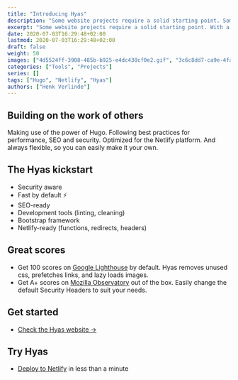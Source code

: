 ```yaml
---
title: "Introducing Hyas"
description: "Some website projects require a solid starting point. Sometimes you just don’t want to start from scratch."
excerpt: "Some website projects require a solid starting point. With a great developer experience and a sound user experience. Sometimes you just don’t want to start from scratch. That’s why I created <a href=\"https://github.com/h-enk/hyas\">Hyas</a>."
date: 2020-07-03T16:29:48+02:00
lastmod: 2020-07-03T16:29:48+02:00
draft: false
weight: 50
images: ["4d5524ff-3908-485b-b925-e4dc438cf0e2.gif", "3c6c8dd7-ca9e-4fad-a49f-b812b0522449.gif", "source.gif"]
categories: ["Tools", "Projects"]
series: []
tags: ["Hugo", "Netlify", "Hyas"]
authors: ["Henk Verlinde"]
---
```


## Building on the work of others

Making use of the power of Hugo. Following best practices for performance, SEO and security. Optimized for the Netlify platform. And always flexible, so you can easily make it your own.

## The Hyas kickstart

- Security aware
- Fast by default ⚡️
- SEO-ready
- Development tools (linting, cleaning)
- Bootstrap framework
- Netlify-ready (functions, redirects, headers)

## Great scores

- Get 100 scores on [Google Lighthouse](https://googlechrome.github.io/lighthouse/viewer/?gist=8b7aec005ae7b9e128ad5c4e2f125fea) by default. Hyas removes unused css, prefetches links, and lazy loads images.
- Get A+ scores on [Mozilla Observatory](https://observatory.mozilla.org/analyze/hyas.netlify.app) out of the box. Easily change the default Security Headers to suit your needs.

## Get started

- [Check the Hyas website →](https://gethyas.com/)

## Try Hyas

- [Deploy to Netlify](https://app.netlify.com/start/deploy?repository=https://github.com/h-enk/hyas) in less than a minute
